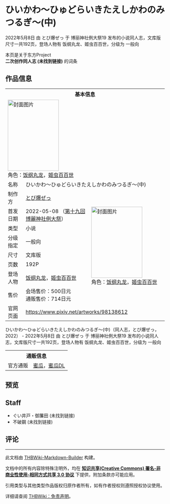 # ひいかわ～ひゅどらいきたえしかわのみつるぎ～(中)

<!-- source html: G:\repos\THBWiki-Markdown-Builder\THBWikiMarkdown\Temp\main\1\11\ns0%3A%E3%81%B2%E3%81%84%E3%81%8B%E3%82%8F%EF%BD%9E%E3%81%B2%E3%82%85%E3%81%A9%E3%82%89%E3%81%84%E3%81%8D%E3%81%9F%E3%81%88%E3%81%97%E3%81%8B%E3%82%8F%E3%81%AE%E3%81%BF%E3%81%A4%E3%82%8B%E3%81%8E%EF%BD%9E%28%E4%B8%AD%29.html -->

2022年5月8日 由 とび爆ぜっ 于 博丽神社例大祭19 发布的小说同人志，文库版尺寸一共192页，登场人物有 饭纲丸龙、姬虫百百世，分级为 一般向

本页是关于东方Project  
 **二次创作同人志 (未找到链接)** 的词条

## 作品信息

<table><tbody><tr><th colspan="3">基本信息</th></tr><tr><td class="cover-artwork-mobile" colspan="2"><a href="./文件-ひいかわ～ひゅどらいきたえしかわのみつるぎ～(中)封面.jpg.md" class="image" title="封面图片"><img alt="封面图片" src="https://upload.thwiki.cc/thumb/2/24/%E3%81%B2%E3%81%84%E3%81%8B%E3%82%8F%EF%BD%9E%E3%81%B2%E3%82%85%E3%81%A9%E3%82%89%E3%81%84%E3%81%8D%E3%81%9F%E3%81%88%E3%81%97%E3%81%8B%E3%82%8F%E3%81%AE%E3%81%BF%E3%81%A4%E3%82%8B%E3%81%8E%EF%BD%9E%28%E4%B8%AD%29%E5%B0%81%E9%9D%A2.jpg/161px-%E3%81%B2%E3%81%84%E3%81%8B%E3%82%8F%EF%BD%9E%E3%81%B2%E3%82%85%E3%81%A9%E3%82%89%E3%81%84%E3%81%8D%E3%81%9F%E3%81%88%E3%81%97%E3%81%8B%E3%82%8F%E3%81%AE%E3%81%BF%E3%81%A4%E3%82%8B%E3%81%8E%EF%BD%9E%28%E4%B8%AD%29%E5%B0%81%E9%9D%A2.jpg" decoding="async" loading="lazy" width="161" height="224" srcset="https://upload.thwiki.cc/thumb/2/24/%E3%81%B2%E3%81%84%E3%81%8B%E3%82%8F%EF%BD%9E%E3%81%B2%E3%82%85%E3%81%A9%E3%82%89%E3%81%84%E3%81%8D%E3%81%9F%E3%81%88%E3%81%97%E3%81%8B%E3%82%8F%E3%81%AE%E3%81%BF%E3%81%A4%E3%82%8B%E3%81%8E%EF%BD%9E%28%E4%B8%AD%29%E5%B0%81%E9%9D%A2.jpg/242px-%E3%81%B2%E3%81%84%E3%81%8B%E3%82%8F%EF%BD%9E%E3%81%B2%E3%82%85%E3%81%A9%E3%82%89%E3%81%84%E3%81%8D%E3%81%9F%E3%81%88%E3%81%97%E3%81%8B%E3%82%8F%E3%81%AE%E3%81%BF%E3%81%A4%E3%82%8B%E3%81%8E%EF%BD%9E%28%E4%B8%AD%29%E5%B0%81%E9%9D%A2.jpg 1.5x, https://upload.thwiki.cc/thumb/2/24/%E3%81%B2%E3%81%84%E3%81%8B%E3%82%8F%EF%BD%9E%E3%81%B2%E3%82%85%E3%81%A9%E3%82%89%E3%81%84%E3%81%8D%E3%81%9F%E3%81%88%E3%81%97%E3%81%8B%E3%82%8F%E3%81%AE%E3%81%BF%E3%81%A4%E3%82%8B%E3%81%8E%EF%BD%9E%28%E4%B8%AD%29%E5%B0%81%E9%9D%A2.jpg/323px-%E3%81%B2%E3%81%84%E3%81%8B%E3%82%8F%EF%BD%9E%E3%81%B2%E3%82%85%E3%81%A9%E3%82%89%E3%81%84%E3%81%8D%E3%81%9F%E3%81%88%E3%81%97%E3%81%8B%E3%82%8F%E3%81%AE%E3%81%BF%E3%81%A4%E3%82%8B%E3%81%8E%EF%BD%9E%28%E4%B8%AD%29%E5%B0%81%E9%9D%A2.jpg 2x" data-file-width="649" data-file-height="900"></a><div class="cover-char">角色：<a href="./饭纲丸龙.md" title="饭纲丸龙">饭纲丸龙</a>，<a href="./姬虫百百世.md" title="姬虫百百世">姬虫百百世</a></div></td>
</tr><tr><td class="label">名称</td><td colspan="2"> ひいかわ～ひゅどらいきたえしかわのみつるぎ～(中) </td></tr><tr><td class="label">制作方</td><td><a href="./とび爆ぜっ.md" title="とび爆ぜっ">とび爆ぜっ</a></td><td class="cover-artwork" rowspan="8" style="min-width:224px;"><a href="./文件-ひいかわ～ひゅどらいきたえしかわのみつるぎ～(中)封面.jpg.md" class="image" title="封面图片"><img alt="封面图片" src="https://upload.thwiki.cc/thumb/2/24/%E3%81%B2%E3%81%84%E3%81%8B%E3%82%8F%EF%BD%9E%E3%81%B2%E3%82%85%E3%81%A9%E3%82%89%E3%81%84%E3%81%8D%E3%81%9F%E3%81%88%E3%81%97%E3%81%8B%E3%82%8F%E3%81%AE%E3%81%BF%E3%81%A4%E3%82%8B%E3%81%8E%EF%BD%9E%28%E4%B8%AD%29%E5%B0%81%E9%9D%A2.jpg/161px-%E3%81%B2%E3%81%84%E3%81%8B%E3%82%8F%EF%BD%9E%E3%81%B2%E3%82%85%E3%81%A9%E3%82%89%E3%81%84%E3%81%8D%E3%81%9F%E3%81%88%E3%81%97%E3%81%8B%E3%82%8F%E3%81%AE%E3%81%BF%E3%81%A4%E3%82%8B%E3%81%8E%EF%BD%9E%28%E4%B8%AD%29%E5%B0%81%E9%9D%A2.jpg" decoding="async" loading="lazy" width="161" height="224" srcset="https://upload.thwiki.cc/thumb/2/24/%E3%81%B2%E3%81%84%E3%81%8B%E3%82%8F%EF%BD%9E%E3%81%B2%E3%82%85%E3%81%A9%E3%82%89%E3%81%84%E3%81%8D%E3%81%9F%E3%81%88%E3%81%97%E3%81%8B%E3%82%8F%E3%81%AE%E3%81%BF%E3%81%A4%E3%82%8B%E3%81%8E%EF%BD%9E%28%E4%B8%AD%29%E5%B0%81%E9%9D%A2.jpg/242px-%E3%81%B2%E3%81%84%E3%81%8B%E3%82%8F%EF%BD%9E%E3%81%B2%E3%82%85%E3%81%A9%E3%82%89%E3%81%84%E3%81%8D%E3%81%9F%E3%81%88%E3%81%97%E3%81%8B%E3%82%8F%E3%81%AE%E3%81%BF%E3%81%A4%E3%82%8B%E3%81%8E%EF%BD%9E%28%E4%B8%AD%29%E5%B0%81%E9%9D%A2.jpg 1.5x, https://upload.thwiki.cc/thumb/2/24/%E3%81%B2%E3%81%84%E3%81%8B%E3%82%8F%EF%BD%9E%E3%81%B2%E3%82%85%E3%81%A9%E3%82%89%E3%81%84%E3%81%8D%E3%81%9F%E3%81%88%E3%81%97%E3%81%8B%E3%82%8F%E3%81%AE%E3%81%BF%E3%81%A4%E3%82%8B%E3%81%8E%EF%BD%9E%28%E4%B8%AD%29%E5%B0%81%E9%9D%A2.jpg/323px-%E3%81%B2%E3%81%84%E3%81%8B%E3%82%8F%EF%BD%9E%E3%81%B2%E3%82%85%E3%81%A9%E3%82%89%E3%81%84%E3%81%8D%E3%81%9F%E3%81%88%E3%81%97%E3%81%8B%E3%82%8F%E3%81%AE%E3%81%BF%E3%81%A4%E3%82%8B%E3%81%8E%EF%BD%9E%28%E4%B8%AD%29%E5%B0%81%E9%9D%A2.jpg 2x" data-file-width="649" data-file-height="900"></a><div class="cover-char">角色：<a href="./饭纲丸龙.md" title="饭纲丸龙">饭纲丸龙</a>，<a href="./姬虫百百世.md" title="姬虫百百世">姬虫百百世</a></div></td>
</tr><tr><td class="label">首发日期</td><td>2022-05-08&#160;（<a href="/展会作品列表?e=%E5%8D%9A%E4%B8%BD%E7%A5%9E%E7%A4%BE%E4%BE%8B%E5%A4%A7%E7%A5%AD%2319">第十九回 博麗神社例大祭</a>）</td></tr><tr><td class="label">类型</td><td>小说</td></tr><tr><td class="label">分级指定</td><td>一般向</td></tr><tr><td class="label">尺寸</td><td>文库版</td></tr><tr><td class="label">页数</td><td>192P</td></tr><tr><td class="label">登场人物</td><td><a href="./饭纲丸龙.md" title="饭纲丸龙">饭纲丸龙</a>，<a href="./姬虫百百世.md" title="姬虫百百世">姬虫百百世</a></td></tr><tr><td class="label">售价</td><td>会场售价：500日元<br>通贩售价：714日元</td></tr>
<tr><td class="label">官网页面</td><td colspan="2"><a rel="nofollow" class="external free" href="https://www.pixiv.net/artworks/98138612">https://www.pixiv.net/artworks/98138612</a></td></tr></tbody></table>

ひいかわ～ひゅどらいきたえしかわのみつるぎ～(中)（同人志，とび爆ぜっ，2022） - 2022年5月8日 由 とび爆ぜっ 于 博丽神社例大祭19 发布的小说同人志，文库版尺寸一共192页，登场人物有 饭纲丸龙、姬虫百百世，分级为 一般向

<table><tbody><tr><th colspan="3">通贩信息</th></tr><tr><td class="label">官方通贩</td><td colspan="2"><a rel="nofollow" class="external text" href="https://www.melonbooks.co.jp/detail/detail.php?product_id=1469657">蜜瓜</a>，<a rel="nofollow" class="external text" href="https://www.melonbooks.co.jp/detail/detail.php?product_id=1481827">蜜瓜DL</a></td></tr></tbody></table>



## 预览

## Staff
- ぐい井戸・御簾田 (未找到链接)
- 不破鋼 (未找到链接)


## 评论




---

此文档由 [THBWiki-Markdown-Builder](https://github.com/Delsin-Yu/THBWiki-Markdown-Builder) 构建。

文档中的所有内容除特殊注明外，均在 [**知识共享(Creative Commons) 署名-非商业性使用-相同方式共享 3.0 协议**](https://creativecommons.org/licenses/by-sa/3.0/deed.zh-hans) 下提供，附加条款亦可能应用。

引用类型与其他类型作品版权归原作者所有，如有作者授权则遵照授权协议使用。

详细请查阅 [THBWiki：免责声明](https://thbwiki.cc/THBWiki:%E5%85%8D%E8%B4%A3%E5%A3%B0%E6%98%8E)。

